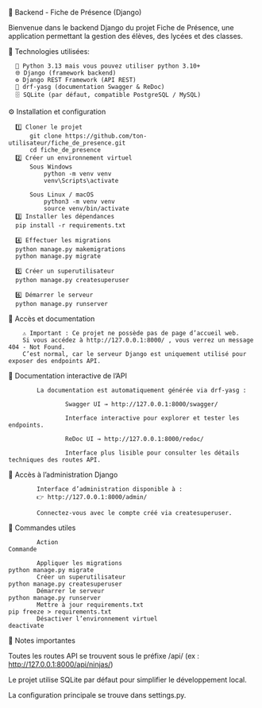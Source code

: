 🎯 Backend - Fiche de Présence (Django)

Bienvenue dans le backend Django du projet Fiche de Présence, une application permettant la gestion des élèves, des lycées et des classes.

🧱 Technologies utilisées:

      🐍 Python 3.13 mais vous pouvez utiliser python 3.10+
      🌐 Django (framework backend)
      ⚙️ Django REST Framework (API REST)
      📘 drf-yasg (documentation Swagger & ReDoc)
      🗄️ SQLite (par défaut, compatible PostgreSQL / MySQL)

⚙️ Installation et configuration

      1️⃣ Cloner le projet
          git clone https://github.com/ton-utilisateur/fiche_de_presence.git
          cd fiche_de_presence
      2️⃣ Créer un environnement virtuel
          Sous Windows
              python -m venv venv
              venv\Scripts\activate
      
          Sous Linux / macOS
              python3 -m venv venv
              source venv/bin/activate
      3️⃣ Installer les dépendances
      pip install -r requirements.txt
			
      4️⃣ Effectuer les migrations
      python manage.py makemigrations
      python manage.py migrate
			
      5️⃣ Créer un superutilisateur
      python manage.py createsuperuser
			
      6️⃣ Démarrer le serveur
      python manage.py runserver

📡 Accès et documentation

		⚠️ Important : Ce projet ne possède pas de page d’accueil web.
		Si vous accédez à http://127.0.0.1:8000/ , vous verrez un message 404 - Not Found.
		C’est normal, car le serveur Django est uniquement utilisé pour exposer des endpoints API.

🧾 Documentation interactive de l’API
			
			La documentation est automatiquement générée via drf-yasg :
			
					Swagger UI → http://127.0.0.1:8000/swagger/
					
					Interface interactive pour explorer et tester les endpoints.
					
					ReDoc UI → http://127.0.0.1:8000/redoc/
					
					Interface plus lisible pour consulter les détails techniques des routes API.

🔐 Accès à l’administration Django

			Interface d’administration disponible à :
			👉 http://127.0.0.1:8000/admin/
			
			Connectez-vous avec le compte créé via createsuperuser.

🧰 Commandes utiles

			Action	                                                         Commande
			
			Appliquer les migrations	                                       python manage.py migrate
			Créer un superutilisateur	                                       python manage.py createsuperuser
			Démarrer le serveur	                                             python manage.py runserver
			Mettre à jour requirements.txt	                                 pip freeze > requirements.txt
			Désactiver l’environnement virtuel	                             deactivate


📝 Notes importantes

Toutes les routes API se trouvent sous le préfixe /api/
(ex : http://127.0.0.1:8000/api/ninjas/)

Le projet utilise SQLite par défaut pour simplifier le développement local.

La configuration principale se trouve dans settings.py.
